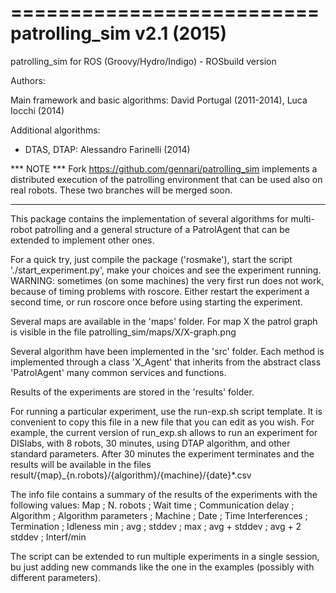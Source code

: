 ==========================
patrolling_sim v2.1 (2015)
==========================

patrolling_sim for ROS (Groovy/Hydro/Indigo) - ROSbuild version

Authors:

Main framework and basic algorithms:
 David Portugal (2011-2014), Luca Iocchi (2014)
 
Additional algorithms:
* DTAS, DTAP: Alessandro Farinelli (2014)


*** NOTE ***
Fork https://github.com/gennari/patrolling_sim implements a distributed execution
of the patrolling environment that can be used also on real robots. 
These two branches will be merged soon.
************


This package contains the implementation of several algorithms for multi-robot patrolling
and a general structure of a PatrolAgent that can be extended to implement other ones.

For a quick try, just compile the package ('rosmake'), start the script './start_experiment.py',
make your choices and see the experiment running.
WARNING: sometimes (on some machines) the very first run does not work, because of timing problems with roscore. 
Either restart the experiment a second time, or run roscore once before using starting the experiment.

Several maps are available in the 'maps' folder. For map X the patrol graph is visible in the file
patrolling_sim/maps/X/X-graph.png 

Several algorithm have been implemented in the 'src' folder. 
Each method is implemented through a class 'X_Agent'
that inherits from the abstract class 'PatrolAgent' many common services and functions.

Results of the experiments are stored in the 'results' folder.

For running a particular experiment, use the run-exp.sh script template.
It is convenient to copy this file in a new file that you can edit as you wish.
For example, the current version of run_exp.sh allows to run an experiment for 
DISlabs, with 8 robots, 30 minutes, using DTAP algorithm, and other standard parameters.
After 30 minutes the experiment terminates and the results will be available in the files
result/{map}_{n.robots}/{algorithm}/{machine}/{date}*.csv

The info file contains a summary of the results of the experiments with the following values:
Map ;	N. robots ;	Wait time	; Communication delay ;	Algorithm ;	Algorithm parameters ;	Machine ;	Date ;	Time	Interferences	; Termination ;	Idleness	min ;	avg	; stddev	; max	; avg + stddev	; avg + 2 stddev	; Interf/min

											
The script can be extended to run multiple experiments in a single session, bu just adding new commands like the one in the examples (possibly with different parameters).

